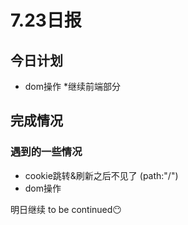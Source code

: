 # 7.23日报

##  今日计划
* dom操作
*继续前端部分
## 完成情况
### 遇到的一些情况
* cookie跳转&刷新之后不见了
(path:"/")
* dom操作


明日继续
to be continued😶
